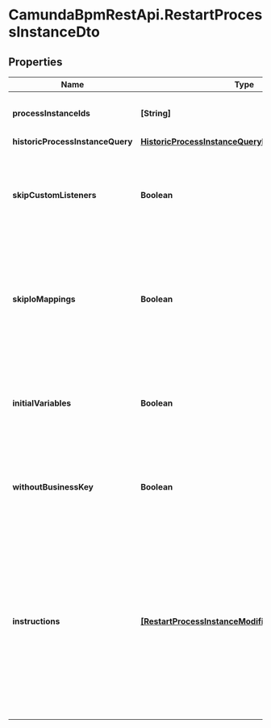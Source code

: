 # CamundaBpmRestApi.RestartProcessInstanceDto

## Properties

Name | Type | Description | Notes
------------ | ------------- | ------------- | -------------
**processInstanceIds** | **[String]** | A list of process instance ids to restart. | [optional] 
**historicProcessInstanceQuery** | [**HistoricProcessInstanceQueryDto**](HistoricProcessInstanceQueryDto.md) |  | [optional] 
**skipCustomListeners** | **Boolean** | Skip execution listener invocation for activities that are started as part of this request. | [optional] 
**skipIoMappings** | **Boolean** | Skip execution of [input/output variable mappings](https://docs.camunda.org/manual/7.13/user-guide/process-engine/variables/#input-output-variable-mapping) for activities that are started as part of this request. | [optional] 
**initialVariables** | **Boolean** | Set the initial set of variables during restart. By default, the last set of variables is used. | [optional] 
**withoutBusinessKey** | **Boolean** | Do not take over the business key of the historic process instance. | [optional] 
**instructions** | [**[RestartProcessInstanceModificationInstructionDto]**](RestartProcessInstanceModificationInstructionDto.md) | **Optional**. A JSON array of instructions that specify which activities to start the process instance at. If this property is omitted, the process instance starts at its default blank start event. | [optional] 



